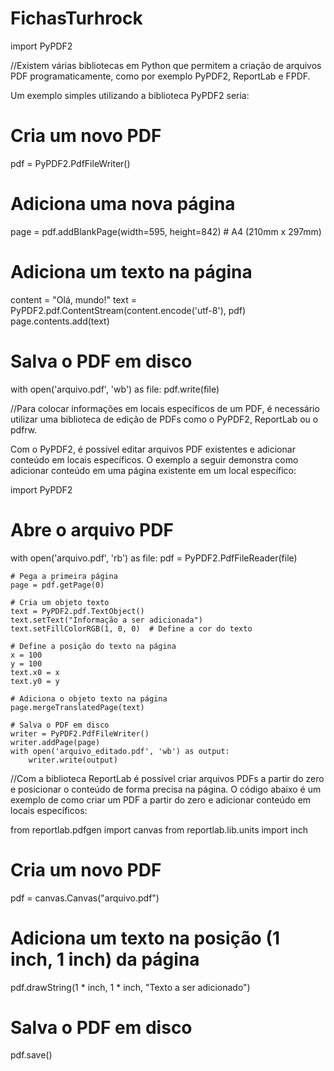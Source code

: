 # FichasTurhrock

import PyPDF2

//Existem várias bibliotecas em Python que permitem a criação de arquivos PDF programaticamente, como por exemplo PyPDF2, ReportLab e FPDF.

Um exemplo simples utilizando a biblioteca PyPDF2 seria:
# Cria um novo PDF
pdf = PyPDF2.PdfFileWriter()

# Adiciona uma nova página
page = pdf.addBlankPage(width=595, height=842)  # A4 (210mm x 297mm)

# Adiciona um texto na página
content = "Olá, mundo!"
text = PyPDF2.pdf.ContentStream(content.encode('utf-8'), pdf)
page.contents.add(text)

# Salva o PDF em disco
with open('arquivo.pdf', 'wb') as file:
    pdf.write(file)

//Para colocar informações em locais específicos de um PDF, é necessário utilizar uma biblioteca de edição de PDFs como o PyPDF2, ReportLab ou o pdfrw.

Com o PyPDF2, é possível editar arquivos PDF existentes e adicionar conteúdo em locais específicos. O exemplo a seguir demonstra como adicionar conteúdo em uma página existente em um local específico:

import PyPDF2

# Abre o arquivo PDF
with open('arquivo.pdf', 'rb') as file:
    pdf = PyPDF2.PdfFileReader(file)

    # Pega a primeira página
    page = pdf.getPage(0)

    # Cria um objeto texto
    text = PyPDF2.pdf.TextObject()
    text.setText("Informação a ser adicionada")
    text.setFillColorRGB(1, 0, 0)  # Define a cor do texto

    # Define a posição do texto na página
    x = 100
    y = 100
    text.x0 = x
    text.y0 = y

    # Adiciona o objeto texto na página
    page.mergeTranslatedPage(text)

    # Salva o PDF em disco
    writer = PyPDF2.PdfFileWriter()
    writer.addPage(page)
    with open('arquivo_editado.pdf', 'wb') as output:
        writer.write(output)


//Com a biblioteca ReportLab é possível criar arquivos PDFs a partir do zero e posicionar o conteúdo de forma precisa na página. O código abaixo é um exemplo de como criar um PDF a partir do zero e adicionar conteúdo em locais específicos:

from reportlab.pdfgen import canvas
from reportlab.lib.units import inch

# Cria um novo PDF
pdf = canvas.Canvas("arquivo.pdf")

# Adiciona um texto na posição (1 inch, 1 inch) da página
pdf.drawString(1 * inch, 1 * inch, "Texto a ser adicionado")

# Salva o PDF em disco
pdf.save()
